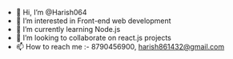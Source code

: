 - 👋 Hi, I’m @Harish064
- 👀 I’m interested in Front-end web development
- 🌱 I’m currently learning Node.js
- 💞️ I’m looking to collaborate on react.js projects
- 📫 How to reach me :-  8790456900, harish861432@gmail.com

<!---
Harish064/Harish064 is a ✨ special ✨ repository because its `README.md` (this file) appears on your GitHub profile.
You can click the Preview link to take a look at your changes.
--->

